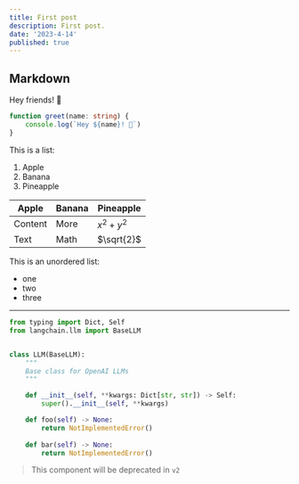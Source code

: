 ```yaml
---
title: First post
description: First post.
date: '2023-4-14'
published: true
---
```


## Markdown

Hey friends! 👋

```ts
function greet(name: string) {
	console.log(`Hey ${name}! 👋`)
}
```

This is a list:

1. Apple
2. Banana
3. Pineapple

| **Apple** | Banana | Pineapple   |
|----------|----------|------------|
| Content  | More     | $x^2 + y^2$|
| Text     | Math     | $\sqrt{2}$ |


This is an unordered list:

- one
- two
- three

---

```python
from typing import Dict, Self
from langchain.llm import BaseLLM


class LLM(BaseLLM):
	"""
	Base class for OpenAI LLMs
	"""

	def __init__(self, **kwargs: Dict[str, str]) -> Self:
		super().__init__(self, **kwargs)

	def foo(self) -> None:
		return NotImplementedError()
	
	def bar(self) -> None:
		return NotImplementedError()
```

> This component will be deprecated in `v2`